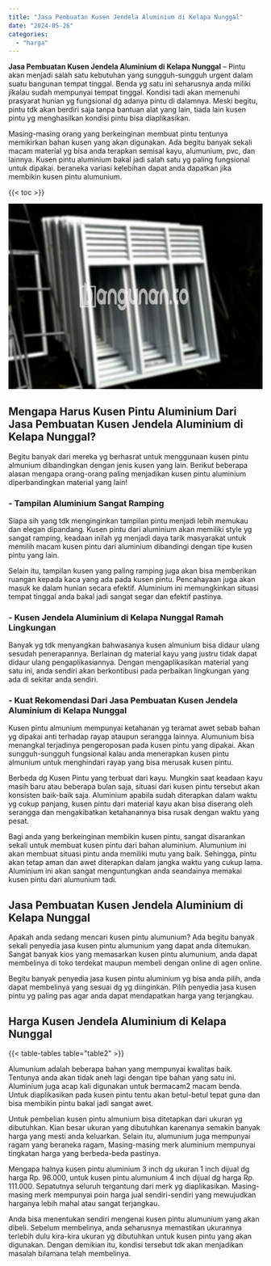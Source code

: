 ```yaml
---
title: "Jasa Pembuatan Kusen Jendela Aluminium di Kelapa Nunggal"
date: "2024-05-26"
categories: 
  - "harga"
---
```


**Jasa Pembuatan Kusen Jendela Aluminium di Kelapa Nunggal** – Pintu akan menjadi salah satu kebutuhan yang sungguh-sungguh urgent dalam suatu bangunan tempat tinggal. Benda yg satu ini seharusnya anda miliki jikalau sudah mempunyai tempat tinggal. Kondisi tadi akan memenuhi prasyarat hunian yg fungsional dg adanya pintu di dalamnya. Meski begitu, pintu tdk akan berdiri saja tanpa bantuan alat yang lain, tiada lain kusen pintu yg menghasilkan kondisi pintu bisa diaplikasikan.

Masing-masing orang yang berkeinginan membuat pintu tentunya memikirkan bahan kusen yang akan digunakan. Ada begitu banyak sekali macam material yg bisa anda terapkan semisal kayu, alumunium, pvc, dan lainnya. Kusen pintu aluminium bakal jadi salah satu yg paling fungsional untuk dipakai. beraneka variasi kelebihan dapat anda dapatkan jika membikin kusen pintu alumunium.

{{< toc >}}

![Jasa Pembuatan Kusen Jendela Aluminium di Kelapa Nunggal](/images/harga-kusen-jendela-alumunium-08.png)

## Mengapa Harus Kusen Pintu Aluminium Dari Jasa Pembuatan Kusen Jendela Aluminium di Kelapa Nunggal?

Begitu banyak dari mereka yg berhasrat untuk menggunaan kusen pintu almunium dibandingkan dengan jenis kusen yang lain. Berikut beberapa alasan mengapa orang-orang paling menjadikan kusen pintu aluminium diperbandingkan material yang lain!

### \- Tampilan Aluminium Sangat Ramping

Siapa sih yang tdk menginginkan tampilan pintu menjadi lebih memukau dan elegan dipandang. Kusen pintu dari aluminium akan memiliki style yg sangat ramping, keadaan inilah yg menjadi daya tarik masyarakat untuk memilih macam kusen pintu dari aluminium dibandingi dengan tipe kusen pintu yang lain.

Selain itu, tampilan kusen yang paling ramping juga akan bisa memberikan ruangan kepada kaca yang ada pada kusen pintu. Pencahayaan juga akan masuk ke dalam hunian secara efektif. Aluminium ini memungkinkan situasi tempat tinggal anda bakal jadi sangat segar dan efektif pastinya.

### \- Kusen Jendela Aluminium di Kelapa Nunggal Ramah Lingkungan

Banyak yg tdk menyangkan bahwasanya kusen almunium bisa didaur ulang sesudah penerapannya. Berlainan dg material kayu yang justru tidak dapat didaur ulang pengaplikasiannya. Dengan mengaplikasikan material yang satu ini, anda sendiri akan berkontibusi pada perbaikan lingkungan yang ada di sekitar anda sendiri.

### \- Kuat Rekomendasi Dari Jasa Pembuatan Kusen Jendela Aluminium di Kelapa Nunggal

Kusen pintu almunium mempunyai ketahanan yg teramat awet sebab bahan yg dipakai anti terhadap rayap ataupun serangga lainnya. Alumunium bisa menangkal terjadinya pengeroposan pada kusen pintu yang dipakai. Akan sungguh-sungguh fungsional kalau anda menerapkan kusen pintu almunium untuk menghindari rayap yang bisa merusak kusen pintu.

Berbeda dg Kusen Pintu yang terbuat dari kayu. Mungkin saat keadaan kayu masih baru atau beberapa bulan saja, situasi dari kusen pintu tersebut akan konsisten baik-baik saja. Aluminium apabila sudah diterapkan dalam waktu yg cukup panjang, kusen pintu dari material kayu akan bisa diserang oleh serangga dan mengakibatkan ketahanannya bisa rusak dengan waktu yang pesat.

Bagi anda yang berkeinginan membikin kusen pintu, sangat disarankan sekali untuk membuat kusen pintu dari bahan aluminium. Alumunium ini akan membuat situasi pintu anda memiliki mutu yang baik. Sehingga, pintu akan tetap aman dan awet diterapkan dalam jangka waktu yang cukup lama. Aluminium ini akan sangat menguntungkan anda seandainya memakai kusen pintu dari alumunium tadi.

## Jasa Pembuatan Kusen Jendela Aluminium di Kelapa Nunggal

Apakah anda sedang mencari kusen pintu alumunium? Ada begitu banyak sekali penyedia jasa kusen pintu alumunium yang dapat anda ditemukan. Sangat banyak kios yang memasarkan kusen pintu alumunium, anda dapat membelinya di toko terdekat maupun membeli dengan online di agen online.

Begitu banyak penyedia jasa kusen pintu aluminium yg bisa anda pilih, anda dapat membelinya yang sesuai dg yg diinginkan. Pilih penyedia jasa kusen pintu yg paling pas agar anda dapat mendapatkan harga yang terjangkau.

## Harga Kusen Jendela Aluminium di Kelapa Nunggal

{{< table-tables table="table2" >}}

Alumunium adalah beberapa bahan yang mempunyai kwalitas baik. Tentunya anda akan tidak aneh lagi dengan tipe bahan yang satu ini. Aluminium juga acap kali digunakan untuk bermacam2 macam benda. Untuk diaplikasikan pada kusen pintu tentu akan betul-betul tepat guna dan bisa membikin pintu bakal jadi sangat awet.

Untuk pembelian kusen pintu almunium bisa ditetapkan dari ukuran yg dibutuhkan. Kian besar ukuran yang dibutuhkan karenanya semakin banyak harga yang mesti anda keluarkan. Selain itu, alumunium juga mempunyai ragam yang beraneka ragam, Masing-masing merk aluminium mempunyai tingkatan harga yang berbeda-beda pastinya.

Mengapa halnya kusen pintu aluminium 3 inch dg ukuran 1 inch dijual dg harga Rp. 96.000, untuk kusen pintu alumunium 4 inch dijual dg harga Rp. 111.000. Sepatutnya seluruh tergantung dari merk yg diaplikasikan. Masing-masing merk mempunyai poin harga jual sendiri-sendiri yang mewujudkan harganya lebih mahal atau sangat terjangkau.

Anda bisa menentukan sendiri mengenai kusen pintu alumunium yang akan dibeli. Sebelum membelinya, anda seharusnya memastikan ukurannya terlebih dulu kira-kira ukuran yg dibutuhkan untuk kusen pintu yang akan digunakan. Dengan demikian itu, kondisi tersebut tdk akan menjadikan masalah bilamana telah membelinya.
